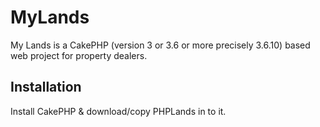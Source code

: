 # MyLands
My Lands is a CakePHP (version 3 or 3.6 or more precisely 3.6.10) based web project for property dealers.

## Installation
Install CakePHP & download/copy PHPLands in to it.
